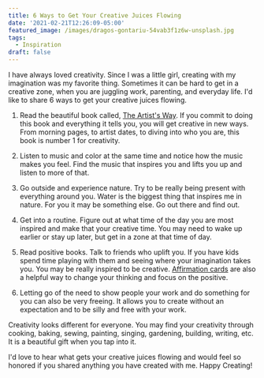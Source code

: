 ```yaml
---
title: 6 Ways to Get Your Creative Juices Flowing
date: '2021-02-21T12:26:09-05:00'
featured_image: /images/dragos-gontariu-54vab3f1z6w-unsplash.jpg
tags:
  - Inspiration
draft: false
---
```

I have always loved creativity. Since I was a little girl, creating with my imagination was my favorite thing. Sometimes it can be hard to get in a creative zone, when you are juggling work, parenting, and everyday life. I'd like to share 6 ways to get your creative juices flowing.

1. Read the beautiful book called, [The Artist's Way](https://amzn.to/3ukjRgU). If you commit to doing this book and everything it tells you, you will get creative in new ways. From morning pages, to artist dates, to diving into who you are, this book is number 1 for creativity.

2. Listen to music and color at the same time and notice how the music makes you feel. Find the music that inspires you and lifts you up and listen to more of that.

3. Go outside and experience nature. Try to be really being present with everything around you. Water is the biggest thing that inspires me in nature. For you it may be something else. Go out there and find out.

4. Get into a routine. Figure out at what time of the day you are most inspired and make that your creative time. You may need to wake up earlier or stay up later, but get in a zone at that time of day. 

5. Read positive books. Talk to friends who uplift you. If you have kids spend time playing with them and seeing where your imagination takes you. You may be really inspired to be creative. [ Affirmation cards](https://amzn.to/3dvTgaA) are also a helpful way to change your thinking and focus on the positive.

6. Letting go of the need to show people your work and do something for you can also be very freeing. It allows you to create without an expectation and to be silly and free with your work.

Creativity looks different for everyone. You may find your creativity through cooking, baking, sewing, painting, singing, gardening, building, writing, etc. It is a beautiful gift when you tap into it.

I'd love to hear what gets your creative juices flowing and would feel so honored if you shared anything you have created with me. Happy Creating!
